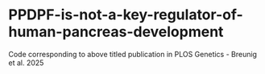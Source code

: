 # PPDPF-is-not-a-key-regulator-of-human-pancreas-development
Code corresponding to above titled publication in PLOS Genetics - Breunig et al. 2025
